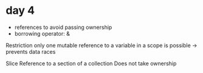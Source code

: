 # day 4

* references to avoid passing ownership
* borrowing operator: &

Restriction
only one mutable reference to a variable in a scope is possible
-> prevents data races

Slice
Reference to a section of a collection
Does not take ownership